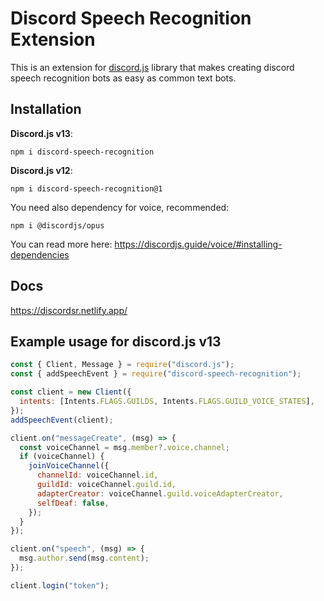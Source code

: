 # Discord Speech Recognition Extension

This is an extension for [discord.js](https://discord.js.org) library that makes creating discord speech recognition bots as easy as common text bots.

## Installation

**Discord.js v13**:

```
npm i discord-speech-recognition
```

**Discord.js v12**:

```
npm i discord-speech-recognition@1
```

You need also dependency for voice, recommended:

```
npm i @discordjs/opus
```

You can read more here: <https://discordjs.guide/voice/#installing-dependencies>

## Docs

<https://discordsr.netlify.app/>

## Example usage for discord.js v13

```javascript
const { Client, Message } = require("discord.js");
const { addSpeechEvent } = require("discord-speech-recognition");

const client = new Client({
  intents: [Intents.FLAGS.GUILDS, Intents.FLAGS.GUILD_VOICE_STATES],
});
addSpeechEvent(client);

client.on("messageCreate", (msg) => {
  const voiceChannel = msg.member?.voice.channel;
  if (voiceChannel) {
    joinVoiceChannel({
      channelId: voiceChannel.id,
      guildId: voiceChannel.guild.id,
      adapterCreator: voiceChannel.guild.voiceAdapterCreator,
      selfDeaf: false,
    });
  }
});

client.on("speech", (msg) => {
  msg.author.send(msg.content);
});

client.login("token");
```
